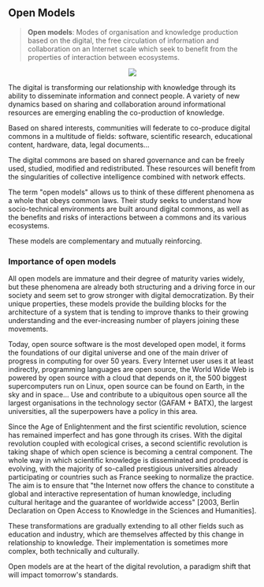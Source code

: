 ## Open Models

> **Open models**: Modes of organisation and knowledge production based on the digital, the free circulation of information and collaboration on an Internet scale which seek to benefit from the properties of interaction between ecosystems.

<p align="center" width="100%">
    <img src="https://raw.githubusercontent.com/Open-Models/Base/main/images/open-models.png">
</p>

The digital is transforming our relationship with knowledge through its ability to disseminate information and connect people. A variety of new dynamics based on sharing and collaboration around informational resources are emerging enabling the co-production of knowledge.

Based on shared interests, communities will federate to co-produce digital commons in a multitude of fields: software, scientific research, educational content, hardware, data, legal documents...

The digital commons are based on shared governance and can be freely used, studied, modified and redistributed. These resources will benefit from the singularities of collective intelligence combined with network effects.

The term "open models" allows us to think of these different phenomena as a whole that obeys common laws. Their study seeks to understand how socio-technical environments are built around digital commons, as well as the benefits and risks of interactions between a commons and its various ecosystems.

These models are complementary and mutually reinforcing.

### Importance of open models

All open models are immature and their degree of maturity varies widely, but these phenomena are already both structuring and a driving force in our society and seem set to grow stronger with digital democratization. By their unique properties, these models provide the building blocks for the architecture of a system that is tending to improve thanks to their growing understanding and the ever-increasing number of players joining these movements.

Today, open source software is the most developed open model, it forms the foundations of our digital universe and one of the main driver of progress in computing for over 50 years. Every Internet user uses it at least indirectly, programming languages are open source, the World Wide Web is powered by open source with a cloud that depends on it, the 500 biggest supercomputers run on Linux, open source can be found on Earth, in the sky and in space... Use and contribute to a ubiquitous open source all the largest organisations in the technology sector (GAFAM + BATX), the largest universities, all the superpowers have a policy in this area.

Since the Age of Enlightenment and the first scientific revolution, science has remained imperfect and has gone through its crises. With the digital revolution coupled with ecological crises, a second scientific revolution is taking shape of which open science is becoming a central component. The whole way in which scientific knowledge is disseminated and produced is evolving, with the majority of so-called prestigious universities already participating or countries such as France seeking to normalize the practice. The aim is to ensure that "the Internet now offers the chance to constitute a global and interactive representation of human knowledge, including cultural heritage and the guarantee of worldwide access" [2003, Berlin Declaration on Open Access to Knowledge in the Sciences and Humanities].

These transformations are gradually extending to all other fields such as education and industry, which are themselves affected by this change in relationship to knowledge. Their implementation is sometimes more complex, both technically and culturally.

Open models are at the heart of the digital revolution, a paradigm shift that will impact tomorrow's standards.
